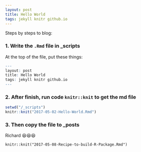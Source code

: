 ```yaml
---
layout: post
title: Hello World
tags: jekyll knitr github.io
---
```


Steps by steps to blog:

### 1. Write the `.Rmd` file in _scripts

At the top of the file, put these things:
```r
---
layout: post
title: Hello World
tags: jekyll knitr github.io
---
```
### 2. After finish, run code `knitr::knit` to get the md file

```r
setwd("/_scripts")
knitr::knit("2017-05-02-Hello-World.Rmd")
```
### 3. Then copy the file to _posts

Richard
:laughing::laughing::laughing:

```{r usage, eval=FALSE include=FALSE}
knitr::knit("2017-05-08-Recipe-to-build-R-Package.Rmd")
```
